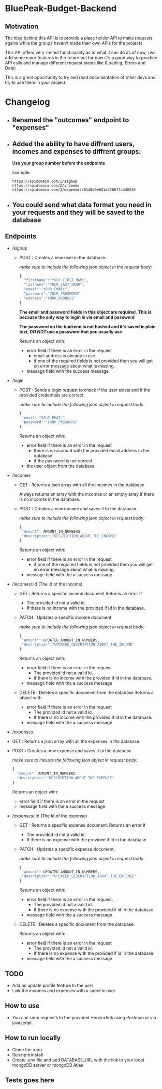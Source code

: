 # BluePeak-Budget-Backend

## Motivation

The idea behind this API is to provide a place holder API to make requests agains while the groups haven't made their own APIs for the projects.

This API offers very limited functionality as to what it can do as of now, i will add some more features in the future but for now it's a good way to practice API calls and manage different request states like (Loading, Errors and Data)

This is a great opportunity to try and read documentation of other devs and try to use them in your project.

# Changelog

- ## Renamed the "outcomes" endpoint to "expenses"

- ## Added the ability to have diffrent users, incomes and expenses to diffrent groups:

  **Use your group number before the endpoints**

  Example:

  ```
  https://apidomain.com/1/signup
  https://apidomain.com/2/incomes
  https://apidomain.com/3/expenses/6148d0e681a2f807fab38926
  ```

- ## You could send what data format you need in your requests and they will be saved to the database

## Endpoints

- /signup

  - POST : Creates a new user in the database.

    _make sure to include the following json object in the request body:_

    ```javascript
    {
      "firstname":"YOUR_FIRST_NAME",
      "lastname":"YOUR_LAST_NAME",
      "email":"YOUR_EMAIL",
      "password":"YOUR_PASSWORD",
      "address":"YOUR_ADDRESS"
    }
    ```

    **The email and password fields in this object are required. This is because the only way to login is via email and password**

    **The password on the backend is not hashed and it's saved in plain text, _DO NOT_ use a password that you usually use**

    Returns an object with:

    - error field if there is an error in the request
      - email address is already in use
      - if one of the required fields is not provided then you will get en error message about what is missing.
    - message field with the success message

- /login

  - POST : Sends a login request to check if the user exists and if the provided credentials are correct.

    _make sure to include the following json object in request body:_

    ```javascript
    {
     "email":"YOUR_EMAIL",
     "password":"YOUR_PASSWORD"
    }
    ```

    Returns an object with:

    - error field if there is an error in the request
      - there is no account with the provided email address in the database
      - if the password is not correct.
    - the user object from the database

- /incomes

  - GET : Returns a json array with all the incomes in the database

    Always returns an array with the incomes or an empty array if there is no incomes in the database.

  - POST : Creates a new income and saves it to the database.

    _make sure to include the following json object in request body:_

    ```javascript
    {
     "amount": AMOUNT_IN_NUMBERS,
     "description":"DESCRIPTION_ABOUT_THE_INCOME"
    }
    ```

    Returns an object with:

    - error field if there is an error in the request
      - if one of the required fields is not provided then you will get en error message about what is missing.
    - message field with the a success message

- /incomes/:id (The id of the income)

  - GET : Returns a specific income document
    Returns an error if
    - The provided id not a valid id.
    - If there is no income with the provided if id in the database.
  - PATCH : Updates a specific income document

    _make sure to include the following json object in request body:_

    ```javascript
    {
     "amount": UPDATED_AMOUNT_IN_NUMBERS,
     "description":"UPDATED_DESCRIPTION_ABOUT_THE_INCOME"
    }
    ```

    Returns an object with:

    - error field if there is an error in the request
      - The provided id not a valid id.
      - If there is no income with the provided if id in the database.
    - message field with the a success message

  - DELETE : Deletes a specific document from the database
    Returns a object with:
    - error field if there is an error in the request
      - The provided id not a valid id.
      - If there is no income with the provided if id in the database.
    - message field with the a success message

- /expenses
- GET : Returns a json array with all the expenses in the database.
- POST : Creates a new expense and saves it to the database.

  _make sure to include the following json object in request body:_

  ```javascript
  {
    "amount": AMOUNT_IN_NUMBERS,
    "description":"DESCRIPTION_ABOUT_THE_EXPENSE"
  }
  ```

  Returns an object with:

  - error field if there is an error in the request
  - message field with the a success message

- /expenses/:id (The id of the expense)

  - GET : Returns a specific expense document.
    Returns an error if
    - The provided id not a valid id.
    - If there is no expense with the provided if id in the database.
  - PATCH : Updates a specific expense document.

    _make sure to include the following json object in request body:_

    ```javascript
    {
     "amount": UPDATED_AMOUNT_IN_NUMBERS,
     "description":"UPDATED_DESCRIPTION_ABOUT_THE_EXPENSE"
    }
    ```

    Returns an object with:

    - error field if there is an error in the request.
      - The provided id not a valid id.
      - If there is no expense with the provided if id in the database.
    - message field with the a success message.

  - DELETE : Deletes a specific document from the database.

    Returns an object with:

    - error field if there is an error in the request
      - The provided id not a valid id.
      - If there is no expense with the provided if id in the database.
    - message field with the a success message

## TODO

- Add an update profile feature to the user
- Link the incomes and expenses with a specific user

## How to use

- You can send requests to the provided Heroku link using Postman or via javascript.

## How to run locally

- Clone the repo
- Run npm install
- Create .env file and add DATABASE_URL with the link to your local mongoDB server or mongoDB Atlas

## Tests goes here
